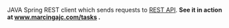 JAVA Spring REST client which sends requests to [REST API](https://github.com/cur1osity/task2-rest-api). <b> See it in action at www.marcingajc.com/tasks .</b>
